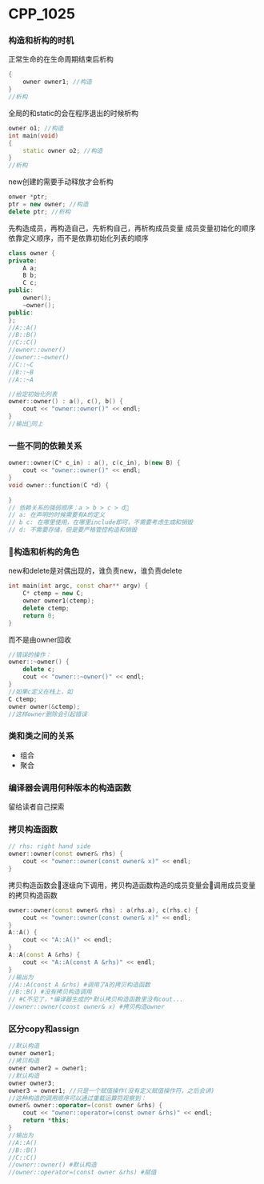 # CPP_1025
### 构造和析构的时机
正常生命的在生命周期结束后析构
```cpp
{
    owner owner1; //构造
}
//析构
```
全局的和static的会在程序退出的时候析构
```cpp
owner o1; //构造
int main(void)
{
    static owner o2; //构造
}
//析构
```
new创建的需要手动释放才会析构
```cpp
onwer *ptr;
ptr = new owner; //构造
delete ptr; //析构
```
先构造成员，再构造自己，先析构自己，再析构成员变量
成员变量初始化的顺序依靠定义顺序，而不是依靠初始化列表的顺序
```cpp
class owner {
private:
    A a;
    B b;
    C c;
public:
    owner();
    ~owner();
public:
};
//A::A()
//B::B()
//C::C()
//owner::owner()
//owner::~owner()
//C::~C
//B::~B
//A::~A
```
```cpp
//给定初始化列表
owner::owner() : a(), c(), b() {
    cout << "owner::owner()" << endl;
}
//输出同上
```
### 一些不同的依赖关系
```cpp
owner::owner(C* c_in) : a(), c(c_in), b(new B) {
    cout << "owner::owner()" << endl;
}
void owner::function(C *d) {
    
}
// 依赖关系的强弱顺序：a > b > c > d
// a: 在声明的时候需要有A的定义
// b c: 在哪里使用，在哪里include即可，不需要考虑生成和销毁
// d: 不需要存储，但是要严格管控构造和销毁
```
### 构造和析构的角色
 new和delete是对偶出现的，谁负责new，谁负责delete
```cpp
int main(int argc, const char** argv) {
    C* ctemp = new C;
    owner owner1(ctemp);
    delete ctemp;
    return 0;
}
```
而不是由owner回收
```cpp
//错误的操作：
owner::~owner() {
    delete c;
    cout << "owner::~owner()" << endl;
}
//如果c定义在栈上，如
C ctemp;
owner owner(&ctemp);
//这样owner删除会引起错误
```
### 类和类之间的关系
- 组合
- 聚合
### 编译器会调用何种版本的构造函数
留给读者自己探索
### 拷贝构造函数
```cpp
// rhs: right hand side
owner::owner(const owner& rhs) {
    cout << "owner::owner(const owner& x)" << endl;
}
```
拷贝构造函数会逐级向下调用，拷贝构造函数构造的成员变量会调用成员变量的拷贝构造函数
```cpp
owner::owner(const owner& rhs) : a(rhs.a), c(rhs.c) {
    cout << "owner::owner(const owner& x)" << endl;
}
A::A() {
    cout << "A::A()" << endl;
}
A::A(const A &rhs) {
    cout << "A::A(const A &rhs)" << endl;
}
//输出为
//A::A(const A &rhs) #调用了A的拷贝构造函数
//B::B() #没有拷贝构造调用
// #C不见了，*编译器生成的*默认拷贝构造函数里没有cout...
//owner::owner(const owner& x) #拷贝构造owner
```
### 区分copy和assign
```cpp
//默认构造
owner owner1;
//拷贝构造
owner owner2 = owner1;
//默认构造
owner owner3;
owner3 = owner1; //只是一个赋值操作(没有定义赋值操作符，之后会讲)
//这种构造的调用顺序可以通过重载运算符观察到：
owner& owner::operator=(const owner &rhs) {
    cout << "owner::operator=(const owner &rhs)" << endl;
    return *this;
}
//输出为
//A::A()
//B::B()
//C::C()
//owner::owner() #默认构造
//owner::operator=(const owner &rhs) #赋值
```